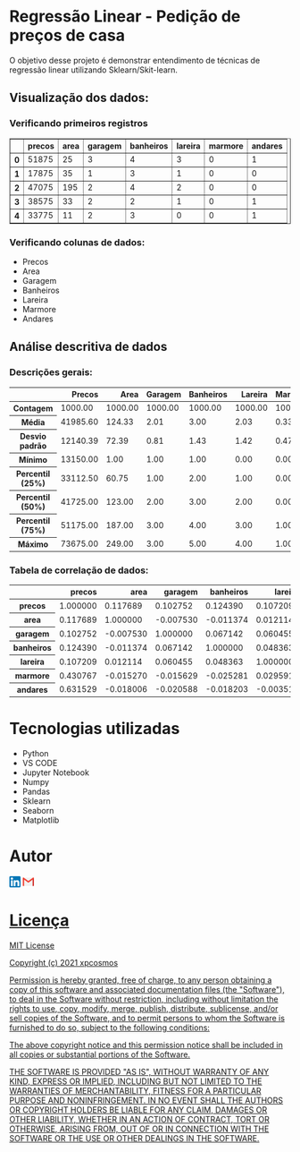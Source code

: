 # Regressão Linear - Pedição de preços de casa
O objetivo desse projeto é demonstrar entendimento de técnicas de regressão linear utilizando Sklearn/Skit-learn.

## Visualização dos dados:

### Verificando primeiros registros

<table border="1" class="dataframe">
  <thead>
    <tr style="text-align: right">
      <th></th>
      <th>precos</th>
      <th>area</th>
      <th>garagem</th>
      <th>banheiros</th>
      <th>lareira</th>
      <th>marmore</th>
      <th>andares</th>
    </tr>
  </thead>
  <tbody>
    <tr>
      <th>0</th>
      <td>51875</td>
      <td>25</td>
      <td>3</td>
      <td>4</td>
      <td>3</td>
      <td>0</td>
      <td>1</td>
    </tr>
    <tr>
      <th>1</th>
      <td>17875</td>
      <td>35</td>
      <td>1</td>
      <td>3</td>
      <td>1</td>
      <td>0</td>
      <td>0</td>
    </tr>
    <tr>
      <th>2</th>
      <td>47075</td>
      <td>195</td>
      <td>2</td>
      <td>4</td>
      <td>2</td>
      <td>0</td>
      <td>0</td>
    </tr>
    <tr>
      <th>3</th>
      <td>38575</td>
      <td>33</td>
      <td>2</td>
      <td>2</td>
      <td>1</td>
      <td>0</td>
      <td>1</td>
    </tr>
    <tr>
      <th>4</th>
      <td>33775</td>
      <td>11</td>
      <td>2</td>
      <td>3</td>
      <td>0</td>
      <td>0</td>
      <td>1</td>
    </tr>
  </tbody>
</table>

### Verificando colunas de dados:

* Precos
* Area
* Garagem
* Banheiros
* Lareira
* Marmore
* Andares

## Análise descritiva de dados
### Descrições gerais:
<table border="0" class="dataframe">
  <thead>
    <tr style="text-align: right;">
      <th></th>
      <th>Precos</th>
      <th>Area</th>
      <th>Garagem</th>
      <th>Banheiros</th>
      <th>Lareira</th>
      <th>Marmore</th>
      <th>Andares</th>
    </tr>
  </thead>
  <tbody>
    <tr>
      <th>Contagem</th>
      <td>1000.00</td>
      <td>1000.00</td>
      <td>1000.00</td>
      <td>1000.00</td>
      <td>1000.00</td>
      <td>1000.00</td>
      <td>1000.00</td>
    </tr>
    <tr>
      <th>Média</th>
      <td>41985.60</td>
      <td>124.33</td>
      <td>2.01</td>
      <td>3.00</td>
      <td>2.03</td>
      <td>0.33</td>
      <td>0.48</td>
    </tr>
    <tr>
      <th>Desvio padrão</th>
      <td>12140.39</td>
      <td>72.39</td>
      <td>0.81</td>
      <td>1.43</td>
      <td>1.42</td>
      <td>0.47</td>
      <td>0.50</td>
    </tr>
    <tr>
      <th>Mínimo</th>
      <td>13150.00</td>
      <td>1.00</td>
      <td>1.00</td>
      <td>1.00</td>
      <td>0.00</td>
      <td>0.00</td>
      <td>0.00</td>
    </tr>
    <tr>
      <th>Percentil (25%)</th>
      <td>33112.50</td>
      <td>60.75</td>
      <td>1.00</td>
      <td>2.00</td>
      <td>1.00</td>
      <td>0.00</td>
      <td>0.00</td>
    </tr>
    <tr>
      <th>Percentil (50%)</th>
      <td>41725.00</td>
      <td>123.00</td>
      <td>2.00</td>
      <td>3.00</td>
      <td>2.00</td>
      <td>0.00</td>
      <td>0.00</td>
    </tr>
    <tr>
      <th>Percentil (75%)</th>
      <td>51175.00</td>
      <td>187.00</td>
      <td>3.00</td>
      <td>4.00</td>
      <td>3.00</td>
      <td>1.00</td>
      <td>1.00</td>
    </tr>
    <tr>
      <th>Máximo</th>
      <td>73675.00</td>
      <td>249.00</td>
      <td>3.00</td>
      <td>5.00</td>
      <td>4.00</td>
      <td>1.00</td>
      <td>1.00</td>
    </tr>
  </tbody>
</table>

### Tabela de correlação de dados:

<table border="0" class="dataframe">
  <thead>
    <tr style="text-align: right">
      <th></th>
      <th>precos</th>
      <th>area</th>
      <th>garagem</th>
      <th>banheiros</th>
      <th>lareira</th>
      <th>marmore</th>
      <th>andares</th>
    </tr>
  </thead>
  <tbody>
    <tr>
      <th>precos</th>
      <td>1.000000</td>
      <td>0.117689</td>
      <td>0.102752</td>
      <td>0.124390</td>
      <td>0.107209</td>
      <td>0.430767</td>
      <td>0.631529</td>
    </tr>
    <tr>
      <th>area</th>
      <td>0.117689</td>
      <td>1.000000</td>
      <td>-0.007530</td>
      <td>-0.011374</td>
      <td>0.012114</td>
      <td>-0.015270</td>
      <td>-0.018006</td>
    </tr>
    <tr>
      <th>garagem</th>
      <td>0.102752</td>
      <td>-0.007530</td>
      <td>1.000000</td>
      <td>0.067142</td>
      <td>0.060455</td>
      <td>-0.015629</td>
      <td>-0.020588</td>
    </tr>
    <tr>
      <th>banheiros</th>
      <td>0.124390</td>
      <td>-0.011374</td>
      <td>0.067142</td>
      <td>1.000000</td>
      <td>0.048363</td>
      <td>-0.025281</td>
      <td>-0.018203</td>
    </tr>
    <tr>
      <th>lareira</th>
      <td>0.107209</td>
      <td>0.012114</td>
      <td>0.060455</td>
      <td>0.048363</td>
      <td>1.000000</td>
      <td>0.029591</td>
      <td>-0.003513</td>
    </tr>
    <tr>
      <th>marmore</th>
      <td>0.430767</td>
      <td>-0.015270</td>
      <td>-0.015629</td>
      <td>-0.025281</td>
      <td>0.029591</td>
      <td>1.000000</td>
      <td>-0.006527</td>
    </tr>
    <tr>
      <th>andares</th>
      <td>0.631529</td>
      <td>-0.018006</td>
      <td>-0.020588</td>
      <td>-0.018203</td>
      <td>-0.003513</td>
      <td>-0.006527</td>
      <td>1.000000</td>
    </tr>
  </tbody>
</table>

# Tecnologias utilizadas

* Python
* VS CODE
* Jupyter Notebook
* Numpy
* Pandas
* Sklearn
* Seaborn
* Matplotlib

# Autor

<a href="https://www.linkedin.com/in/mikeias-o-5a4b2a184/"><img src="https://github.com/xpcosmos/simulador-de-dados/blob/main/assets/linkedin.png" alt="linkedin" width="20"></a> <a href="mailto:mikeias.d.s.o@gmail.com"><img src="https://github.com/xpcosmos/simulador-de-dados/blob/main/assets/gmail.png" alt="gmail" width="20">

# Licença

MIT License

Copyright (c) 2021 xpcosmos

Permission is hereby granted, free of charge, to any person obtaining a copy
of this software and associated documentation files (the "Software"), to deal
in the Software without restriction, including without limitation the rights
to use, copy, modify, merge, publish, distribute, sublicense, and/or sell
copies of the Software, and to permit persons to whom the Software is
furnished to do so, subject to the following conditions:

The above copyright notice and this permission notice shall be included in all
copies or substantial portions of the Software.

THE SOFTWARE IS PROVIDED "AS IS", WITHOUT WARRANTY OF ANY KIND, EXPRESS OR
IMPLIED, INCLUDING BUT NOT LIMITED TO THE WARRANTIES OF MERCHANTABILITY,
FITNESS FOR A PARTICULAR PURPOSE AND NONINFRINGEMENT. IN NO EVENT SHALL THE
AUTHORS OR COPYRIGHT HOLDERS BE LIABLE FOR ANY CLAIM, DAMAGES OR OTHER
LIABILITY, WHETHER IN AN ACTION OF CONTRACT, TORT OR OTHERWISE, ARISING FROM,
OUT OF OR IN CONNECTION WITH THE SOFTWARE OR THE USE OR OTHER DEALINGS IN THE
SOFTWARE.
